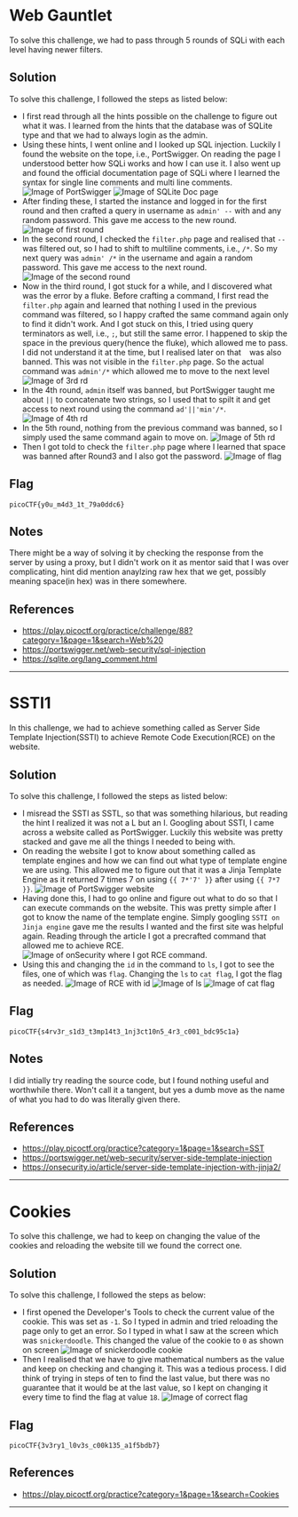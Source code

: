 # Web Gauntlet
To solve this challenge, we had to pass through 5 rounds of SQLi with each level having newer filters. 

## Solution 
To solve this challenge, I followed the steps as listed below: 
- I first read through all the hints possible on the challenge to figure out what it was. I learned from the hints that the database was of SQLite type and that we had to always login as the admin.
- Using these hints, I went online and I looked up SQL injection. Luckily I found the website on the tope, i.e., PortSwigger. On reading the page I understood better how SQLi works and how I can use it. I also went up and found the official documentation page of SQLi where I learned the syntax for single line comments and multi line comments.
![Image of PortSwigger](/images/webExploitation/Screenshot-2025-10-26-20-20-27.png)
![Image of SQLite Doc page](/images/webExploitation/Screenshot-2025-10-26-20-21-38.png)
- After finding these, I started the instance and logged in for the first round and then crafted a query in username as `admin' --` with and any random password. This gave me access to the new round.
![Image of first round](/images/webExploitation/Screenshot-2025-10-26-20-23-38.png)
- In the second round, I checked the `filter.php` page and realised that `--` was filtered out, so I had to shift to multiline comments, i.e., `/*`. So my next query was `admin' /*` in the username and again a random password. This gave me access to the next round.
![Image of the second round](/images/webExploitation/Screenshot-2025-10-26-20-26-22.png)
- Now in the third round, I got stuck for a while, and I discovered what was the error by a fluke. Before crafting a command, I first read the `filter.php`  again and learned that nothing I used in the previous command was filtered, so I happy crafted the same command again only to find it didn't work. And I got stuck on this, I tried using query terminators as well, i.e., `;`, but still the same error. I happened to skip the space in the previous query(hence the fluke), which allowed me to pass. I did not understand it at the time, but I realised later on that ` ` was also banned. This was not visible in the `filter.php` page. So the actual command was `admin'/*` which allowed me to move to the next level
![Image of 3rd rd](/images/webExploitation/Screenshot-2025-10-26-20-27-30.png)
- In the 4th round, `admin` itself was banned, but PortSwigger taught me about `||` to concatenate two strings, so I used that to spilt it and get access to next round using the command `ad'||'min'/*`.
![Image of 4th rd](/images/webExploitation/Screenshot-2025-10-26-20-28-42.png)
- In the 5th round, nothing from the previous command was banned, so I simply used the same command again to move on.
![Image of 5th rd](/images/webExploitation/Screenshot-2025-10-26-20-30-32.png)
- Then I got told to check the `filter.php` page where I learned that space was banned after Round3 and I also got the password.
![Image of flag](/images/webExploitation/Screenshot-2025-10-26-20-32-01.png)

## Flag

`picoCTF{y0u_m4d3_1t_79a0ddc6}` 

## Notes
There might be a way of solving it by checking the response from the server by using a proxy, but I didn't work on it as mentor said that I was over complicating, hint did mention anaylzing raw hex that we get, possibly meaning space(in hex) was in there somewhere. 

## References
- https://play.picoctf.org/practice/challenge/88?category=1&page=1&search=Web%20
- https://portswigger.net/web-security/sql-injection
- https://sqlite.org/lang_comment.html
-----------------------------------------------------------------------------------------------------------------------------------
# SSTI1 
In this challenge, we had to achieve something called as Server Side Template Injection(SSTI) to achieve Remote Code Execution(RCE) on the website.

## Solution 
To solve this challenge, I followed the steps as listed below: 
- I misread the SSTI as SSTL, so that was something hilarious, but reading the hint I realized it was not a L but an I. Googling about SSTI, I came across a website called as PortSwigger. Luckily this website was pretty stacked and gave me all the things I needed to being with.
- On reading the website I got to know about something called as template engines and how we can find out what type of template engine we are using. This allowed me to figure out that it was a Jinja Template Engine as it returned 7 times 7 on using `{{ 7*'7' }}` after using `{{ 7*7 }}`.
![Image of PortSwigger website](/images/webExploitation/Screenshot-2025-10-26-20-33-43.png)
- Having done this, I had to go online and figure out what to do so that I can execute commands on the website. This was pretty simple after I got to know the name of the template engine. Simply googling `SSTI on Jinja engine` gave me the results I wanted and the first site was helpful again. Reading through the article I got a precrafted command that allowed me to achieve RCE.
![Image of onSecurity where I got RCE command](/images/webExploitation/Screenshot-2025-10-26-20-35-23.png).
- Using this and changing the `id` in the command to `ls`, I got to see the files, one of which was `flag`. Changing the `ls` to `cat flag`, I got the flag as needed.
![Image of RCE with `id`](/images/webExploitation/Screenshot-2025-10-26-20-37-54.png)
![Image of `ls`](/images/webExploitation/Screenshot-2025-10-26-20-39-01.png)
![Image of `cat flag`](/images/webExploitation/Screenshot-2025-10-26-20-40-30.png)

## Flag
`picoCTF{s4rv3r_s1d3_t3mp14t3_1nj3ct10n5_4r3_c001_bdc95c1a}`

## Notes
I did intially try reading the source code, but I found nothing useful and worthwhile there. Won't call it a tangent, but yes a dumb move as the name of what you had to do was literally given there.

## References
- https://play.picoctf.org/practice?category=1&page=1&search=SST
- https://portswigger.net/web-security/server-side-template-injection
- https://onsecurity.io/article/server-side-template-injection-with-jinja2/
--------------------------------------------------------------------------------------------------------------------------------------
# Cookies
To solve this challenge, we had to keep on changing the value of the cookies and reloading the website till we found the correct one. 

## Solution 
To solve this challenge, I followed the steps as below: 
- I first opened the Developer's Tools to check the current value of the cookie. This was set as `-1`. So I typed in admin and tried reloading the page only to get an error. So I typed in what I saw at the screen which was `snickerdoodle`. This changed the value of the cookie to `0` as shown on screen
![Image of snickerdoodle cookie](/images/webExploitation/Screenshot-2025-10-26-20-42-38.png)
- Then I realised that we have to give mathematical numbers as the value and keep on checking and changing it. This was a tedious process. I did think of trying in steps of ten to find the last value, but there was no guarantee that it would be at the last value, so I kept on changing it every time to find the flag at value `18`.
![Image of correct flag](/images/webExploitation/Screenshot-2025-10-26-20-43-42.png)

## Flag 
`picoCTF{3v3ry1_l0v3s_c00k135_a1f5bdb7}` 

## References 
- https://play.picoctf.org/practice?category=1&page=1&search=Cookies
-----------------------------------------------------------------------------------------------------------------------------------
